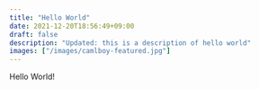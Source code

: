 ```yaml
---
title: "Hello World"
date: 2021-12-20T18:56:49+09:00
draft: false
description: "Updated: this is a description of hello world"
images: ["/images/camlboy-featured.jpg"]
---
```


Hello World!

